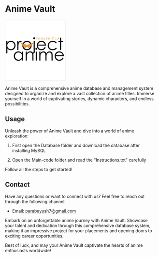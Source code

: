 # Anime Vault
![Anime Vault logo](Support-files/anime_vault.png)


Anime Vault is a comprehensive anime database and management system designed to organize and explore a vast collection of anime titles. Immerse yourself in a world of captivating stories, dynamic characters, and endless possibilities.

## Usage

Unleash the power of Anime Vault and dive into a world of anime exploration:

1. First open the Database folder and download the database after installing MySQL

2. Open the Main-code folder and read the "Instructions.txt" carefully

Follow all the steps to get started!


## Contact

Have any questions or want to connect with us? Feel free to reach out through the following channel:

- Email: parabayush7@gmail.com

Embark on an unforgettable anime journey with Anime Vault. Showcase your talent and dedication through this comprehensive database system, making it an impressive project for your placements and opening doors to exciting career opportunities.

Best of luck, and may your Anime Vault captivate the hearts of anime enthusiasts worldwide!

